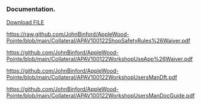 ### Documentation.

<a id="raw-url" href="https://raw.github.com/JohnBinford/AppleWood-Pointe/blob/main/Collateral/APAV100122ShopSafetyRules%26Waiver.pdf">Download FILE</a>

https://raw.github.com/JohnBinford/AppleWood-Pointe/blob/main/Collateral/APAV100122ShopSafetyRules%26Waiver.pdf </a>

https://github.com/JohnBinford/AppleWood-Pointe/blob/main/Collateral/APAV100122WorkshopUseApp%26Waiver.pdf

https://github.com/JohnBinford/AppleWood-Pointe/blob/main/Collateral/APAV100122WorkshopUsersManDft.pdf

https://github.com/JohnBinford/AppleWood-Pointe/blob/main/Collateral/APAV100122WorkshopUsersManDocGuide.pdf
